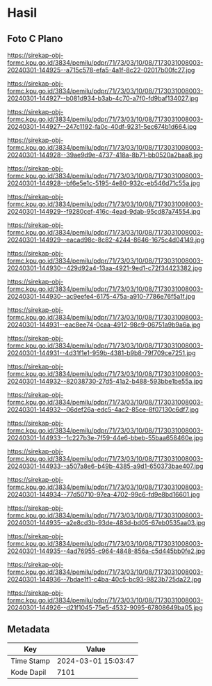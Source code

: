 # Hasil

## Foto C Plano

https://sirekap-obj-formc.kpu.go.id/3834/pemilu/pdpr/71/73/03/10/08/7173031008003-20240301-144925--a715c578-efa5-4a1f-8c22-02017b00fc27.jpg

https://sirekap-obj-formc.kpu.go.id/3834/pemilu/pdpr/71/73/03/10/08/7173031008003-20240301-144927--b081d934-b3ab-4c70-a7f0-fd9baf134027.jpg

https://sirekap-obj-formc.kpu.go.id/3834/pemilu/pdpr/71/73/03/10/08/7173031008003-20240301-144927--247c1192-fa0c-40df-9231-5ec674b1d664.jpg

https://sirekap-obj-formc.kpu.go.id/3834/pemilu/pdpr/71/73/03/10/08/7173031008003-20240301-144928--39ae9d9e-4737-418a-8b71-bb0520a2baa8.jpg

https://sirekap-obj-formc.kpu.go.id/3834/pemilu/pdpr/71/73/03/10/08/7173031008003-20240301-144928--bf6e5e1c-5195-4e80-932c-eb546d71c55a.jpg

https://sirekap-obj-formc.kpu.go.id/3834/pemilu/pdpr/71/73/03/10/08/7173031008003-20240301-144929--f9280cef-416c-4ead-9dab-95cd87a74554.jpg

https://sirekap-obj-formc.kpu.go.id/3834/pemilu/pdpr/71/73/03/10/08/7173031008003-20240301-144929--eacad98c-8c82-4244-8646-1675c4d04149.jpg

https://sirekap-obj-formc.kpu.go.id/3834/pemilu/pdpr/71/73/03/10/08/7173031008003-20240301-144930--429d92a4-13aa-4921-9ed1-c72f34423382.jpg

https://sirekap-obj-formc.kpu.go.id/3834/pemilu/pdpr/71/73/03/10/08/7173031008003-20240301-144930--ac9eefe4-6175-475a-a910-7786e76f5a1f.jpg

https://sirekap-obj-formc.kpu.go.id/3834/pemilu/pdpr/71/73/03/10/08/7173031008003-20240301-144931--eac8ee74-0caa-4912-98c9-06751a9b9a6a.jpg

https://sirekap-obj-formc.kpu.go.id/3834/pemilu/pdpr/71/73/03/10/08/7173031008003-20240301-144931--4d31f1e1-959b-4381-b9b8-79f709ce7251.jpg

https://sirekap-obj-formc.kpu.go.id/3834/pemilu/pdpr/71/73/03/10/08/7173031008003-20240301-144932--82038730-27d5-41a2-b488-593bbe1be55a.jpg

https://sirekap-obj-formc.kpu.go.id/3834/pemilu/pdpr/71/73/03/10/08/7173031008003-20240301-144932--06def26a-edc5-4ac2-85ce-8f07130c6df7.jpg

https://sirekap-obj-formc.kpu.go.id/3834/pemilu/pdpr/71/73/03/10/08/7173031008003-20240301-144933--1c227b3e-7f59-44e6-bbeb-55baa658460e.jpg

https://sirekap-obj-formc.kpu.go.id/3834/pemilu/pdpr/71/73/03/10/08/7173031008003-20240301-144933--a507a8e6-b49b-4385-a9d1-650373bae407.jpg

https://sirekap-obj-formc.kpu.go.id/3834/pemilu/pdpr/71/73/03/10/08/7173031008003-20240301-144934--77d50710-97ea-4702-99c6-fd9e8bd16601.jpg

https://sirekap-obj-formc.kpu.go.id/3834/pemilu/pdpr/71/73/03/10/08/7173031008003-20240301-144935--a2e8cd3b-93de-483d-bd05-67eb0535aa03.jpg

https://sirekap-obj-formc.kpu.go.id/3834/pemilu/pdpr/71/73/03/10/08/7173031008003-20240301-144935--4ad76955-c964-4848-856a-c5d445bb0fe2.jpg

https://sirekap-obj-formc.kpu.go.id/3834/pemilu/pdpr/71/73/03/10/08/7173031008003-20240301-144936--7bdae1f1-c4ba-40c5-bc93-9823b725da22.jpg

https://sirekap-obj-formc.kpu.go.id/3834/pemilu/pdpr/71/73/03/10/08/7173031008003-20240301-144926--d21f1045-75e5-4532-9095-67808649ba05.jpg


## Metadata

| Key        | Value               |
| ---------- | ------------------- |
| Time Stamp | 2024-03-01 15:03:47 |
| Kode Dapil | 7101                |




